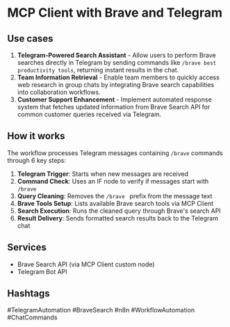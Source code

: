 # MCP Client with Brave and Telegram

## Use cases
1. **Telegram-Powered Search Assistant** - Allow users to perform Brave searches directly in Telegram by sending commands like `/brave best productivity tools`, returning instant results in the chat.
2. **Team Information Retrieval** - Enable team members to quickly access web research in group chats by integrating Brave search capabilities into collaboration workflows.
3. **Customer Support Enhancement** - Implement automated response system that fetches updated information from Brave Search API for common customer queries received via Telegram.

## How it works
The workflow processes Telegram messages containing `/brave` commands through 6 key steps:

1. **Telegram Trigger**: Starts when new messages are received
2. **Command Check**: Uses an IF node to verify if messages start with `/brave `
3. **Query Cleaning**: Removes the `/brave ` prefix from the message text
4. **Brave Tools Setup**: Lists available Brave search tools via MCP Client
5. **Search Execution**: Runs the cleaned query through Brave's search API
6. **Result Delivery**: Sends formatted search results back to the Telegram chat

## Services
- Brave Search API (via MCP Client custom node)
- Telegram Bot API

## Hashtags
#TelegramAutomation #BraveSearch #n8n #WorkflowAutomation #ChatCommands
